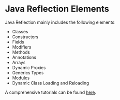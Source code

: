 # Java Reflection Elements

Java Reflection mainly includes the following elements:
- Classes
- Constructors
- Fields
- Modifiers
- Methods
- Annotations
- Arrays
- Dynamic Proxies
- Generics Types
- Modules
- Dynamic Class Loading and Reloading

A comprehensive tutorials can be found [here](http://tutorials.jenkov.com/java-reflection/index.html).
